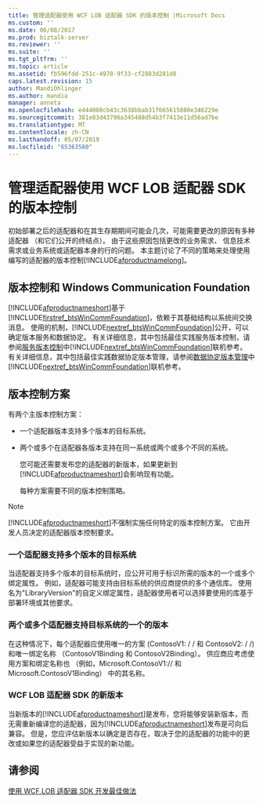 ```yaml
---
title: 管理适配器使用 WCF LOB 适配器 SDK 的版本控制 |Microsoft Docs
ms.custom: ''
ms.date: 06/08/2017
ms.prod: biztalk-server
ms.reviewer: ''
ms.suite: ''
ms.tgt_pltfrm: ''
ms.topic: article
ms.assetid: fb596fdd-251c-4978-9f33-cf2883d281d8
caps.latest.revision: 15
author: MandiOhlinger
ms.author: mandia
manager: anneta
ms.openlocfilehash: e444008cb43c3638bbab31f665615880e346229e
ms.sourcegitcommit: 381e83d43796a345488d54b3f7413e11d56ad7be
ms.translationtype: MT
ms.contentlocale: zh-CN
ms.lasthandoff: 05/07/2019
ms.locfileid: "65363580"
---
```

# <a name="manage-adapter-versioning-with-the-wcf-lob-adapter-sdk"></a>管理适配器使用 WCF LOB 适配器 SDK 的版本控制
初始部署之后的适配器和在其生存期期间可能会几次，可能需要更改的原因有多种适配器 （和它们公开的终结点）。 由于这些原因包括更改的业务需求、 信息技术需求或业务系统或适配器本身的行的问题。 本主题讨论了不同的策略来处理使用编写的适配器的版本控制[!INCLUDE[afproductnamelong](../../includes/afproductnamelong-md.md)]。  
  
## <a name="versioning-and-windows-communication-foundation"></a>版本控制和 Windows Communication Foundation  
 [!INCLUDE[afproductnameshort](../../includes/afproductnameshort-md.md)]基于[!INCLUDE[firstref_btsWinCommFoundation](../../includes/firstref-btswincommfoundation-md.md)]，依赖于其基础结构以系统间交换消息。 使用的机制，[!INCLUDE[nextref_btsWinCommFoundation](../../includes/nextref-btswincommfoundation-md.md)]公开，可以确定版本服务和数据协定。 有关详细信息，其中包括最佳实践服务版本控制，请参阅[服务版本控制](http://go.microsoft.com/fwlink/?LinkId=85497)中[!INCLUDE[nextref_btsWinCommFoundation](../../includes/nextref-btswincommfoundation-md.md)]联机参考。 有关详细信息，其中包括最佳实践数据协定版本管理，请参阅[数据协定版本管理](http://go.microsoft.com/fwlink/?LinkId=120177)中[!INCLUDE[nextref_btsWinCommFoundation](../../includes/nextref-btswincommfoundation-md.md)]联机参考。  
  
## <a name="versioning-scenarios"></a>版本控制方案  
 有两个主版本控制方案：  
  
- 一个适配器版本支持多个版本的目标系统。  
  
- 两个或多个在适配器各版本支持在同一系统或两个或多个不同的系统。  
  
  您可能还需要发布您的适配器的新版本，如果更新到[!INCLUDE[afproductnameshort](../../includes/afproductnameshort-md.md)]会影响现有功能。  
  
  每种方案需要不同的版本控制策略。  
  
> [!NOTE]
>  [!INCLUDE[afproductnameshort](../../includes/afproductnameshort-md.md)]不强制实施任何特定的版本控制方案。 它由开发人员决定的适配器版本控制要求。  
  
### <a name="one-adapter-supports-multiple-versions-of-target-system"></a>一个适配器支持多个版本的目标系统  
 当适配器支持多个版本的目标系统时，应公开可用于标识所需的版本的一个或多个绑定属性。 例如，适配器可能支持由目标系统的供应商提供的多个通信库。 使用名为"LibraryVersion"的自定义绑定属性，适配器使用者可以选择要使用的库基于部署环境或其他要求。  
  
### <a name="two-or-more-adapters-support-one-version-of-target-system"></a>两个或多个适配器支持目标系统的一个的版本  
 在这种情况下，每个适配器应使用唯一的方案 (ContosoV1: / / 和 ContosoV2: / /) 和唯一绑定名称 （ContosoV1Binding 和 ContosoV2Binding）。 供应商应考虑使用方案和绑定名称也 （例如，Microsoft.ContosoV1:// 和 Microsoft.ContosoV1Binding） 中的其名称。  
  
### <a name="new-versions-of-the-wcf-lob-adapter-sdk"></a>WCF LOB 适配器 SDK 的新版本  
 当新版本的[!INCLUDE[afproductnameshort](../../includes/afproductnameshort-md.md)]是发布，您将能够安装新版本，而无需重新编译您的适配器，因为[!INCLUDE[afproductnameshort](../../includes/afproductnameshort-md.md)]发布是可向后兼容。 但是，您应评估新版本以确定是否存在，取决于您的适配器的功能中的更改或如果您的适配器受益于实现的新功能。  
  
## <a name="see-also"></a>请参阅  
 [使用 WCF LOB 适配器 SDK 开发最佳做法](../../adapters-and-accelerators/wcf-lob-adapter-sdk/development-best-practices-using-the-wcf-lob-adapter-sdk.md)